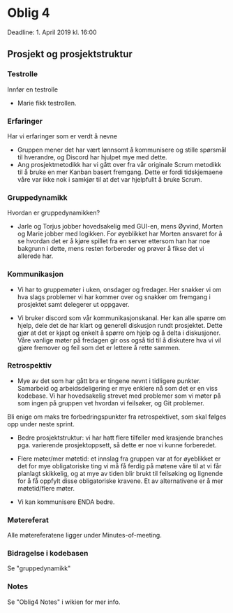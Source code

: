 # Oblig 4
Deadline: 1. April 2019 kl. 16:00

## Prosjekt og prosjektstruktur

### Testrolle
Innfør en testrolle
- Marie fikk testrollen.

### Erfaringer
Har vi erfaringer som er verdt å nevne
- Gruppen mener det har vært lønnsomt å kommunisere og stille spørsmål til hverandre, og Discord har hjulpet mye med dette.
- Ang prosjektmetodikk har vi gått over fra vår originale Scrum metodikk til å bruke en mer Kanban basert fremgang. Dette er fordi tidskjemaene våre var ikke nok i samkjør til at det var hjelpfullt å bruke Scrum.


### Gruppedynamikk
Hvordan er gruppedynamikken?
- Jarle og Torjus jobber hovedsakelig med GUI-en, mens Øyvind, Morten og Marie jobber med logikken. For øyeblikket har Morten ansvaret for å se hvordan det er å kjøre spillet fra en server ettersom han har noe bakgrunn i dette, mens resten forbereder og prøver å fikse det vi allerede har.

### Kommunikasjon

- Vi har to gruppemøter i uken, onsdager og fredager. Her snakker vi om hva slags problemer vi har 
kommer over og snakker om fremgang i prosjektet samt delegerer ut oppgaver.

- Vi bruker discord som vår kommunikasjonskanal. Her kan alle spørre om hjelp, dele det de har
klart og generell diskusjon rundt prosjektet. Dette gjør at det er kjapt og enkelt å spørre om hjelp og å delta i
diskusjoner. Våre vanlige møter på fredagen gir oss også tid til å diskutere hva vi vil gjøre fremover og feil som det er lettere å rette sammen.

### Retrospektiv
-	Mye av det som har gått bra er tingene nevnt i tidligere punkter. Samarbeid og arbeidsdeligering er mye enklere nå som det er en viss kodebase. Vi har hovedsakelig strevet med problemer som vi møter på som ingen på gruppen vet hvordan vi feilsøker, og Git problemer.

Bli enige om maks tre forbedringspunkter fra retrospektivet, som skal følges opp under neste sprint. 
-	Bedre prosjektstruktur: vi har hatt flere tilfeller med krasjende branches pga. varierende prosjektoppsett, så dette er noe vi kunne forberedet.
-	Flere møter/mer møtetid: et innslag fra gruppen var at for øyeblikket er det for mye obligatoriske ting vi må få ferdig på møtene våre til at vi får planlagt skikkelig, og at mye av tiden blir brukt til feilsøking og lignende for å få oppfylt disse obligatoriske kravene. Et av alternativene er å mer møtetid/flere møter.

- Vi kan kommunisere ENDA bedre.


### Møtereferat

Alle møtereferatene ligger under Minutes-of-meeting. 

### Bidragelse i kodebasen
Se "gruppedynamikk"

### Notes
Se "Oblig4 Notes" i wikien for mer info.

